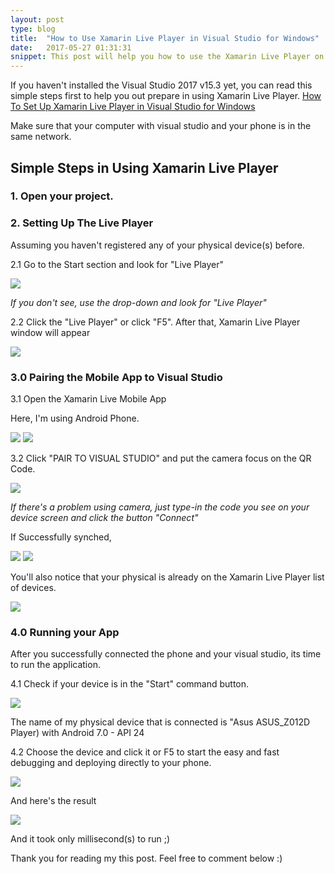 ```yaml
---
layout: post
type: blog
title:  "How to Use Xamarin Live Player in Visual Studio for Windows"
date:   2017-05-27 01:31:31
snippet: This post will help you how to use the Xamarin Live Player on your installed Visual Studio 2017 v.15.3 with updated Xamarin for Visual Studio
---
```


If you haven't installed the Visual Studio 2017 v15.3 yet, you can read this simple steps first to help you out prepare in using Xamarin Live Player. 
<a href="https://deanilvincent.github.io//2017/05/26/how-to-set-up-xamarin-live-player-in-visual-studio-for-windows/">How To Set Up Xamarin Live Player in Visual Studio for Windows</a>

Make sure that your computer with visual studio and your phone is in the same network.

## Simple Steps in Using Xamarin Live Player

### 1. Open your project.

### 2. Setting Up The Live Player

Assuming you haven't registered any of your physical device(s) before.

2.1 Go to the Start section and look for "Live Player"

<img src="https://cloud.githubusercontent.com/assets/10904957/26503101/feb24b84-4271-11e7-8ad6-2a2c43b2fe13.PNG"/>

<i>If you don't see, use the drop-down and look for "Live Player"</i>

2.2 Click the "Live Player" or click "F5". After that, Xamarin Live Player window will appear

<img src="https://cloud.githubusercontent.com/assets/10904957/26506304/9b918bd4-427e-11e7-949a-7b94410fd258.PNG"/>

### 3.0 Pairing the Mobile App to Visual Studio

3.1 Open the Xamarin Live Mobile App

Here, I'm using Android Phone.

<img src="https://cloud.githubusercontent.com/assets/10904957/26506508/815ab348-427f-11e7-97d5-a954461612e6.jpg"/>

<img src="https://cloud.githubusercontent.com/assets/10904957/26506507/81095c5a-427f-11e7-83ce-dafd4d003ceb.jpg"/>

3.2 Click "PAIR TO VISUAL STUDIO" and put the camera focus on the QR Code.

<img src="https://cloud.githubusercontent.com/assets/10904957/26506792/4eb1bc42-4280-11e7-9432-200ed2eeb61c.jpg"/>

<i>If there's a problem using camera, just type-in the code you see on your device screen and click the button "Connect"</i>

If Successfully synched, 

<img src="https://cloud.githubusercontent.com/assets/10904957/26507093/63836e4e-4281-11e7-989c-dc33f0fbebc0.jpg"/>

<img src="https://cloud.githubusercontent.com/assets/10904957/26507094/6393b8b2-4281-11e7-91f2-0a034a0f00cb.jpg"/>

You'll also notice that your physical is already on the Xamarin Live Player list of devices.

<img src="https://cloud.githubusercontent.com/assets/10904957/26507059/3c787a1a-4281-11e7-8e9a-0a06b9d01f37.PNG"/>

### 4.0 Running your App

After you successfully connected the phone and your visual studio, its time to run the application.

4.1 Check if your device is in the "Start" command button.

<img src="https://cloud.githubusercontent.com/assets/10904957/26507447/f73b3fbc-4282-11e7-8aba-da255ab05cb4.png"/>

The name of my physical device that is connected is "Asus ASUS_Z012D Player) with Android 7.0 - API 24

4.2 Choose the device and click it or F5 to start the easy and fast debugging and deploying directly to your phone.

<img src="https://cloud.githubusercontent.com/assets/10904957/26507555/7a56e090-4283-11e7-8c29-07a6a2765624.PNG"/>

And here's the result

<img src="https://cloud.githubusercontent.com/assets/10904957/26507663/f94f8eba-4283-11e7-8598-a2d56e759e59.jpg"/>

And it took only millisecond(s) to run ;)

Thank you for reading my this post. Feel free to comment below :)

